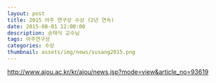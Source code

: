 ```yaml
---
layout: post
title: 2015 아주 연구상 수상 (2년 연속)
date: 2015-08-01 12:00:00
description: 손태식 교수님
tags: 아주연구상
categories: 수상
thumbnail: assets/img/news/susang2015.png
---
```



http://www.ajou.ac.kr/kr/ajou/news.jsp?mode=view&article_no=93619